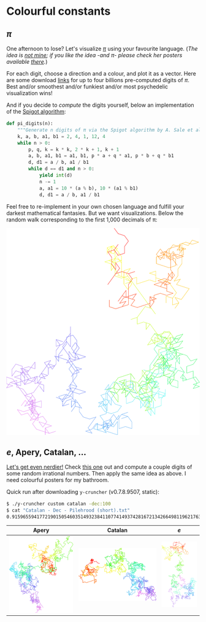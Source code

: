# Colourful constants

## _π_

One afternoon to lose? Let's visualize [_π_](https://en.wikipedia.org/wiki/Pi) using
your favourite language. (_The idea is
[not mine](https://www.visualcinnamon.com/portfolio/the-art-in-pi/); if you like the
idea -and π- please check her posters available
[there](https://shop.visualcinnamon.com/collections/the-art-in-pi)._)

For each digit, choose a direction and a colour, and plot it as a vector. Here are some
download [links](https://www.angio.net/pi/digits.html) for up to four billions
pre-computed digits of _π_. Best and/or smoothest and/or funkiest and/or most
psychedelic visualization wins!

And if you decide to _compute_ the digits yourself, below an implementation of the
[Spigot algorithm](https://en.wikipedia.org/wiki/Spigot_algorithm):

```python
def pi_digits(n):
    """Generate n digits of π via the Spigot algorithm by A. Sale et al."""
    k, a, b, a1, b1 = 2, 4, 1, 12, 4
    while n > 0:
        p, q, k = k * k, 2 * k + 1, k + 1
        a, b, a1, b1 = a1, b1, p * a + q * a1, p * b + q * b1
        d, d1 = a / b, a1 / b1
        while d == d1 and n > 0:
            yield int(d)
            n -= 1
            a, a1 = 10 * (a % b), 10 * (a1 % b1)
            d, d1 = a / b, a1 / b1
```

Feel free to re-implement in your own chosen language and fulfill your darkest
mathematical fantasies. But we want visualizations. Below the random walk corresponding
to the first 1,000 decimals of π:

![First 1,000 decimals of π](outputs/pi-1k.svg)

## _e_, Apery, Catalan, ...

[Let's get even nerdier!](http://www.numberworld.org/y-cruncher/internals/formulas.html)
Check [this one](http://www.numberworld.org/y-cruncher/#Download) out and compute a
couple digits of some random irrational numbers. Then apply the same idea as above. I
need colourful posters for my bathroom.

Quick run after downloading `y-cruncher` (v0.7.8.9507, static):

```bash
$ ./y-cruncher custom catalan -dec:100
$ cat "Catalan - Dec - Pilehrood (short).txt"
0.9159655941772190150546035149323841107741493742816721342664981196217630197762547694793565129261151062
```

| Apery | Catalan | _e_ |
| :-: | :-: | :-: |
| ![](outputs/apery-1k.svg) | ![](outputs/catalan-1k.svg) | ![](outputs/e-1k.svg) |
